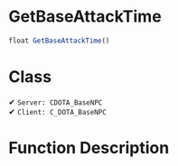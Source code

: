 # GetBaseAttackTime
```js
float GetBaseAttackTime()
```
# Class
✔ `Server: CDOTA_BaseNPC`  
✔ `Client: C_DOTA_BaseNPC`  

# Function Description

